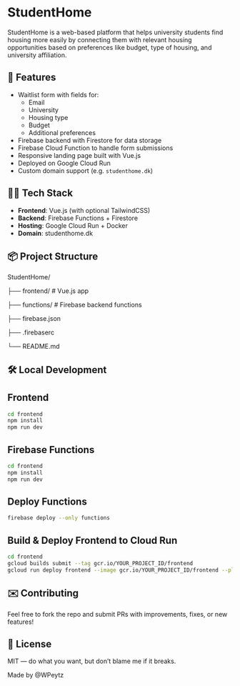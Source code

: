 # StudentHome

StudentHome is a web-based platform that helps university students find housing more easily by connecting them with relevant housing opportunities based on preferences like budget, type of housing, and university affiliation.

## 🚀 Features

- Waitlist form with fields for:
  - Email
  - University
  - Housing type
  - Budget
  - Additional preferences
- Firebase backend with Firestore for data storage
- Firebase Cloud Function to handle form submissions
- Responsive landing page built with Vue.js
- Deployed on Google Cloud Run
- Custom domain support (e.g. `studenthome.dk`)

## 🧑‍💻 Tech Stack

- **Frontend**: Vue.js (with optional TailwindCSS)
- **Backend**: Firebase Functions + Firestore
- **Hosting**: Google Cloud Run + Docker
- **Domain**: studenthome.dk

## 📦 Project Structure
StudentHome/

├── frontend/          # Vue.js app

├── functions/         # Firebase backend functions

├── firebase.json

├── .firebaserc

└── README.md

## 🛠 Local Development

## Frontend
```bash
cd frontend
npm install
npm run dev
```

## Firebase Functions
```bash
cd frontend
npm install
npm run dev
```

## Deploy Functions
```bash
firebase deploy --only functions
```

## Build & Deploy Frontend to Cloud Run
```bash
cd frontend
gcloud builds submit --tag gcr.io/YOUR_PROJECT_ID/frontend
gcloud run deploy frontend --image gcr.io/YOUR_PROJECT_ID/frontend --platform managed --region europe-west1
```

## ✉️ Contributing

Feel free to fork the repo and submit PRs with improvements, fixes, or new features!

## 📄 License

MIT — do what you want, but don’t blame me if it breaks.


Made by @WPeytz